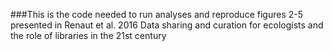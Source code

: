 ###This is the code needed to run analyses and reproduce figures 2-5 presented in Renaut et al. 2016 Data sharing and curation for ecologists and the role of libraries in the 21st century
